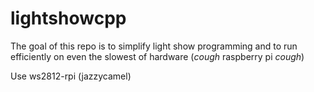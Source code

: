 # lightshowcpp  
The goal of this repo is to simplify light show programming and to run efficiently on even the slowest of hardware (*cough* raspberry pi *cough*)

Use ws2812-rpi (jazzycamel)
